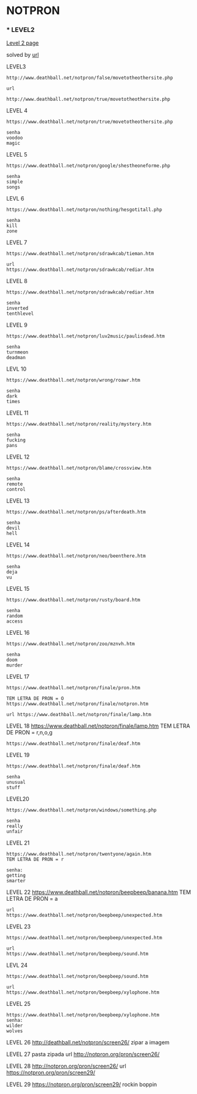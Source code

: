 # NOTPRON

### * LEVEL2
[Level 2 page](http://notpron.org/notpron/not/level2.htm)

solved by [url](http://notpron.org/notpron/not/level3.htm)


LEVEL3

	http://www.deathball.net/notpron/false/movetotheothersite.php

	url

	http://www.deathball.net/notpron/true/movetotheothersite.php


LEVEL 4

	https://www.deathball.net/notpron/true/movetotheothersite.php

	senha
	voodoo
	magic

LEVEL 5

	https://www.deathball.net/notpron/google/shestheoneforme.php

	senha
	simple
	songs

LEVL 6

	https://www.deathball.net/notpron/nothing/hesgotitall.php

	senha
	kill
	zone
	
LEVEL 7

	https://www.deathball.net/notpron/sdrawkcab/tieman.htm

	url
	https://www.deathball.net/notpron/sdrawkcab/rediar.htm

LEVEL 8
	
	https://www.deathball.net/notpron/sdrawkcab/rediar.htm

	senha
	inverted
	tenthlevel

LEVEL 9

	https://www.deathball.net/notpron/luv2music/paulisdead.htm

	senha
	turnmeon
	deadman

LEVL 10

	https://www.deathball.net/notpron/wrong/roawr.htm

	senha
	dark
	times

LEVEL 11

	https://www.deathball.net/notpron/reality/mystery.htm

	senha
	fucking
	pans

LEVEL 12

	https://www.deathball.net/notpron/blame/crossview.htm

	senha
	remote
	control

LEVEL 13
	
	https://www.deathball.net/notpron/ps/afterdeath.htm

	senha
	devil
	hell

LEVEL 14

	https://www.deathball.net/notpron/neo/beenthere.htm

	senha
	deja
	vu

LEVEL 15

	https://www.deathball.net/notpron/rusty/board.htm

	senha
	random
	access

LEVEL 16
	
	https://www.deathball.net/notpron/zoo/mznvh.htm

	senha
	doom
	murder

LEVEL 17
	
	https://www.deathball.net/notpron/finale/pron.htm

	TEM LETRA DE PRON = O
	https://www.deathball.net/notpron/finale/notpron.htm
	
	url https://www.deathball.net/notpron/finale/lamp.htm

LEVEL 18
	https://www.deathball.net/notpron/finale/lamp.htm
	TEM LETRA DE PRON = r,n,o,g

	https://www.deathball.net/notpron/finale/deaf.htm

LEVEL 19

	https://www.deathball.net/notpron/finale/deaf.htm
	
	senha
	unusual
	stuff

LEVEL20

	https://www.deathball.net/notpron/windows/something.php

	senha
	really
	unfair

LEVEL 21

	
	https://www.deathball.net/notpron/twentyone/again.htm
	TEM LETRA DE PRON = r

	senha:
	getting
	smarter

LEVEL 22
	https://www.deathball.net/notpron/beepbeep/banana.htm
	TEM LETRA DE PRON = a
	
	url
	https://www.deathball.net/notpron/beepbeep/unexpected.htm

LEVEL 23

	https://www.deathball.net/notpron/beepbeep/unexpected.htm

	url
	https://www.deathball.net/notpron/beepbeep/sound.htm

LEVL 24

	https://www.deathball.net/notpron/beepbeep/sound.htm

	url
	https://www.deathball.net/notpron/beepbeep/xylophone.htm

LEVEL 25

	https://www.deathball.net/notpron/beepbeep/xylophone.htm
	senha:
	wilder
	wolves

LEVEL 26
	http://deathball.net/notpron/screen26/
	zipar a imagem

LEVEL 27
	pasta zipada
	url http://notpron.org/pron/screen26/

LEVEL 28
	http://notpron.org/pron/screen26/
	url https://notpron.org/pron/screen29/

LEVEL 29
	https://notpron.org/pron/screen29/
	rockin
	boppin
	

	
	
